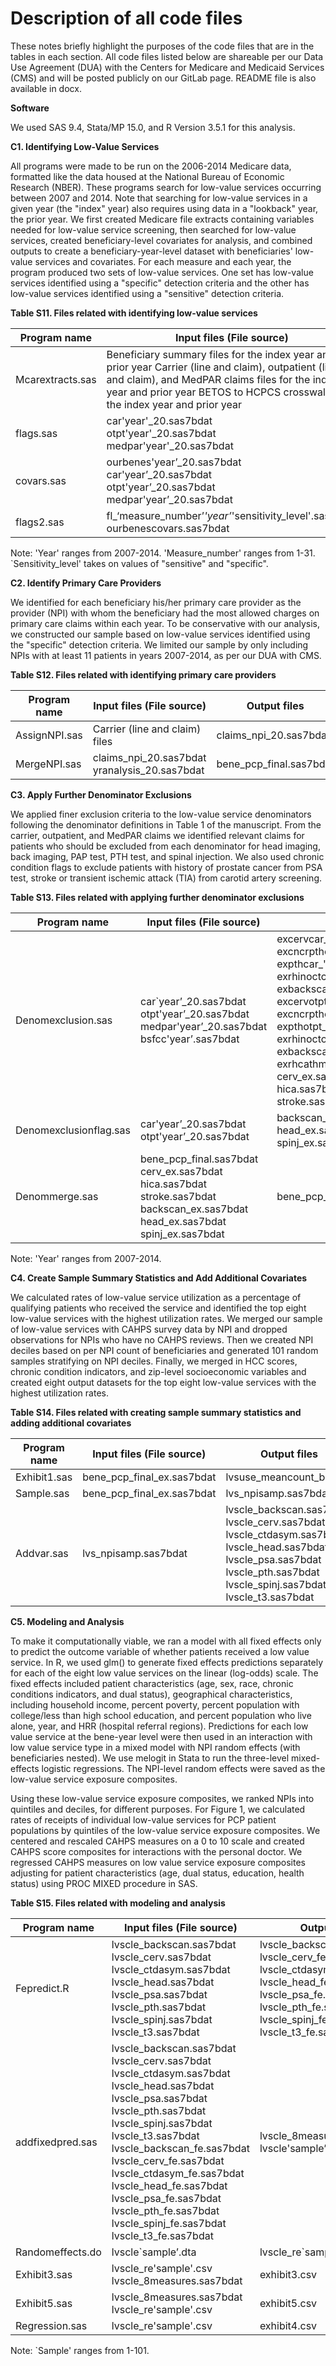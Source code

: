 # Description of all code files

These notes briefly highlight the purposes of the code files that are in the tables in each section. All code files listed below are shareable per our Data Use Agreement (DUA) with the Centers for Medicare and Medicaid Services (CMS) and will be posted publicly on our GitLab page. README file is also available in docx.

**Software**

We used SAS 9.4, Stata/MP 15.0, and R Version 3.5.1 for this analysis.

**C1. Identifying Low-Value Services**

All programs were made to be run on the 2006-2014 Medicare data, formatted like the data housed at the National Bureau of Economic Research (NBER). These programs search for low-value services occurring between 2007 and 2014. Note that searching for low-value services in a given year (the &quot;index&quot; year) also requires using data in a &quot;lookback&quot; year, the prior year. We first created Medicare file extracts containing variables needed for low-value service screening, then searched for low-value services, created beneficiary-level covariates for analysis, and combined outputs to create a beneficiary-year-level dataset with beneficiaries&#39; low-value services and covariates. For each measure and each year, the program produced two sets of low-value services. One set has low-value services identified using a &quot;specific&quot; detection criteria and the other has low-value services identified using a &quot;sensitive&quot; detection criteria.

**Table S11. Files related with identifying low-value services**

| Program name | Input files (File source) | Output files |
| - | - | - |
| Mcarextracts.sas | Beneficiary summary files for the index year and prior year Carrier (line and claim), outpatient (line and claim), and MedPAR claims files for the index year and prior year BETOS to HCPCS crosswalk for the index year and prior year | ourbenes'year'_20.sas7bdat<br>car'year'_20.sas7bdat<br>otpt'year'_20.sas7bdat<br>medpar'year'_20.sas7bdat
|flags.sas|car'year'_20.sas7bdat<br>otpt'year'_20.sas7bdat<br>medpar'year'_20.sas7bdat|fl_'measure_number'_'year'_'sensitivity_level'.sas7bdat|
|covars.sas|ourbenes'year’_20.sas7bdat<br>car'year’_20.sas7bdat<br>otpt'year’_20.sas7bdat<br>medpar'year’_20.sas7bdat|ourbenescovars.sas7bdat|
| flags2.sas | fl_‘measure_number’_'year’_'sensitivity_level'.sas7bdat<br>ourbenescovars.sas7bdat | yranalysis_20.sas7bdat|

Note: 'Year&#39; ranges from 2007-2014. &#39;Measure_number&#39; ranges from 1-31. `Sensitivity\_level&#39; takes on values of &quot;sensitive&quot; and &quot;specific&quot;.

**C2. Identify Primary Care Providers**

We identified for each beneficiary his/her primary care provider as the provider (NPI) with whom the beneficiary had the most allowed charges on primary care claims within each year. To be conservative with our analysis, we constructed our sample based on low-value services identified using the &quot;specific&quot; detection criteria. We limited our sample by only including NPIs with at least 11 patients in years 2007-2014, as per our DUA with CMS.

**Table S12. Files related with identifying primary care providers**

| Program name | Input files (File source) | Output files |
| --- | --- | --- |
| AssignNPI.sas|Carrier (line and claim) files|claims\_npi\_20.sas7bdat |
|MergeNPI.sas | claims\_npi\_20.sas7bdat<br>yranalysis\_20.sas7bdat | bene\_pcp\_final.sas7bdat |

**C3. Apply Further Denominator Exclusions**

We applied finer exclusion criteria to the low-value service denominators following the denominator definitions in Table 1 of the manuscript. From the carrier, outpatient, and MedPAR claims we identified relevant claims for patients who should be excluded from each denominator for head imaging, back imaging, PAP test, PTH test, and spinal injection. We also used chronic condition flags to exclude patients with history of prostate cancer from PSA test, stroke or transient ischemic attack (TIA) from carotid artery screening.

**Table S13. Files related with applying further denominator exclusions**

| Program name | Input files (File source) | Output files |
| --- | --- | --- |
|Denomexclusion.sas|car`year’_20.sas7bdat<br>otpt'year’_20.sas7bdat<br>medpar'year’_20.sas7bdat<br>bsfcc'year’.sas7bdat|excervcar_'year’.sas7bdat<br>excncrpthcar_'year’.sas7bdat<br>expthcar_'year’.sas7bdat<br>exrhinoctcar_'year’.sas7bdat<br>exbackscancar_'year’.sas7bdat<br>excervotpt_'year’.sas7bdat<br>excncrpthotpt_'year’.sas7bdat<br>expthotpt_'year’.sas7bdat<br>exrhinoctotpt_'year’.sas7bdat<br>exbackscanotpt_'year’.sas7bdat<br>exrhcathmedpar_'year’.sas7bdat<br>cerv_ex.sas7bdat<br>hica.sas7bdat<br>stroke.sas7bdat<br>|
|Denomexclusionflag.sas|car'year’_20.sas7bdat<br>otpt'year’_20.sas7bdat|backscan_ex.sas7bdat<br>head_ex.sas7bdat<br>spinj_ex.sas7bdat|
|Denommerge.sas | bene_pcp_final.sas7bdat<br>cerv_ex.sas7bdat<br>hica.sas7bdat<br>stroke.sas7bdat<br>backscan_ex.sas7bdat<br>head_ex.sas7bdat<br>spinj_ex.sas7bdat|bene_pcp_final_ex.sas7bdat|

Note: 'Year&#39; ranges from 2007-2014.

**C4. Create Sample Summary Statistics and Add Additional Covariates**

We calculated rates of low-value service utilization as a percentage of qualifying patients who received the service and identified the top eight low-value services with the highest utilization rates. We merged our sample of low-value services with CAHPS survey data by NPI and dropped observations for NPIs who have no CAHPS reviews. Then we created NPI deciles based on per NPI count of beneficiaries and generated 101 random samples stratifying on NPI deciles. Finally, we merged in HCC scores, chronic condition indicators, and zip-level socioeconomic variables and created eight output datasets for the top eight low-value services with the highest utilization rates.

**Table S14. Files related with creating sample summary statistics and adding additional covariates**

| Program name | Input files (File source) | Output files |
| --- | --- | --- |
| Exhibit1.sas|bene_pcp_final_ex.sas7bdat|lvsuse_meancount_bin.csv|
|Sample.sas|bene_pcp_final_ex.sas7bdat|lvs_npisamp.sas7bdat|
|Addvar.sas |lvs_npisamp.sas7bdat|lvscle_backscan.sas7bdat<br>lvscle_cerv.sas7bdat<br>lvscle_ctdasym.sas7bdat<br>lvscle_head.sas7bdat<br>lvscle_psa.sas7bdat<br>lvscle_pth.sas7bdat<br>lvscle_spinj.sas7bdat<br>lvscle_t3.sas7bdat|

**C5. Modeling and Analysis**

To make it computationally viable, we ran a model with all fixed effects only to predict the outcome variable of whether patients received a low value service. In R, we used glm() to generate fixed effects predictions separately for each of the eight low value services on the linear (log-odds) scale. The fixed effects included patient characteristics (age, sex, race, chronic conditions indicators, and dual status), geographical characteristics, including household income, percent poverty, percent population with college/less than high school education, and percent population who live alone, year, and HRR (hospital referral regions). Predictions for each low value service at the bene-year level were then used in an interaction with low value service type in a mixed model with NPI random effects (with beneficiaries nested). We use melogit in Stata to run the three-level mixed-effects logistic regressions. The NPI-level random effects were saved as the low-value service exposure composites.

Using these low-value service exposure composites, we ranked NPIs into quintiles and deciles, for different purposes. For Figure 1, we calculated rates of receipts of individual low-value services for PCP patient populations by quintiles of the low-value service exposure composites. We centered and rescaled CAHPS measures on a 0 to 10 scale and created CAHPS score composites for interactions with the personal doctor. We regressed CAHPS measures on low value service exposure composites adjusting for patient characteristics (age, dual status, education, health status) using PROC MIXED procedure in SAS.

**Table S15. Files related with modeling and analysis**

| Program name | Input files (File source) | Output files |
| --- | --- | --- |
|Fepredict.R|lvscle_backscan.sas7bdat<br>lvscle_cerv.sas7bdat<br>lvscle_ctdasym.sas7bdat<br>lvscle_head.sas7bdat<br>lvscle_psa.sas7bdat<br>lvscle_pth.sas7bdat<br>lvscle_spinj.sas7bdat<br>lvscle_t3.sas7bdat|lvscle_backscan_fe.sas7bdat<br>lvscle_cerv_fe.sas7bdat<br>lvscle_ctdasym_fe.sas7bdat<br>lvscle_head_fe.sas7bdat<br>lvscle_psa_fe.sas7bdat<br>lvscle_pth_fe.sas7bdat<br>lvscle_spinj_fe.sas7bdat<br>lvscle_t3_fe.sas7bdat|
|addfixedpred.sas|lvscle_backscan.sas7bdat<br>lvscle_cerv.sas7bdat <br>lvscle_ctdasym.sas7bdat <br>lvscle_head.sas7bdat<br>lvscle_psa.sas7bdat<br>lvscle_pth.sas7bdat<br>lvscle_spinj.sas7bdat<br>lvscle_t3.sas7bdat<br>lvscle_backscan_fe.sas7bdat<br>lvscle_cerv_fe.sas7bdat<br>lvscle_ctdasym_fe.sas7bdat<br>lvscle_head_fe.sas7bdat<br>lvscle_psa_fe.sas7bdat<br>lvscle_pth_fe.sas7bdat<br>lvscle_spinj_fe.sas7bdat<br>lvscle_t3_fe.sas7bdat|lvscle_8measures.sas7bdat<br>lvscle'sample’.dta|
|Randomeffects.do|lvscle`sample’.dta|lvscle_re`sample'.csv|
|Exhibit3.sas|lvscle_re'sample'.csv<br>lvscle_8measures.sas7bdat|exhibit3.csv|
|Exhibit5.sas|lvscle_8measures.sas7bdat<br>lvscle_re'sample'.csv|exhibit5.csv|
|Regression.sas | lvscle_re'sample'.csv|exhibit4.csv|

Note: `Sample&#39; ranges from 1-101.
